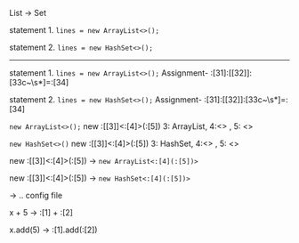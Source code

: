 

List -> Set 

statement 1. `lines = new ArrayList<>();`

statement 2. `lines = new HashSet<>();`

---------
statement 1. `lines = new ArrayList<>();`
            Assignment- :[31]:[[32]]:[33c~\s*]=:[34]

statement 2. `lines = new HashSet<>();`
            Assignment- :[31]:[[32]]:[33c~\s*]=:[34]
            

`new ArrayList<>();`  new :[[3]]<:[4]>(:[5])
3: ArrayList, 4:<>  , 5: <>


`new HashSet<>()`  new :[[3]]<:[4]>(:[5])
3: HashSet, 4:<>  , 5: <>


new :[[3]]<:[4]>(:[5]) -> `new ArrayList<:[4](:[5])>`

new :[[3]]<:[4]>(:[5]) -> `new HashSet<:[4](:[5])>`

-> .. config file


x + 5 ->      :[1] + :[2]

x.add(5) ->  :[1].add(:[2])